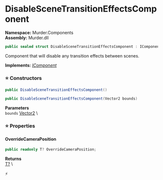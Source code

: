 # DisableSceneTransitionEffectsComponent

**Namespace:** Murder.Components \
**Assembly:** Murder.dll

```csharp
public sealed struct DisableSceneTransitionEffectsComponent : IComponent
```

Component that will disable any transition effects between scenes.

**Implements:** _[IComponent](../../Bang/Components/IComponent.html)_

### ⭐ Constructors
```csharp
public DisableSceneTransitionEffectsComponent()
```

```csharp
public DisableSceneTransitionEffectsComponent(Vector2 bounds)
```

**Parameters** \
`bounds` [Vector2](../../Murder/Core/Geometry/Vector2.html) \

### ⭐ Properties
#### OverrideCameraPosition
```csharp
public readonly T? OverrideCameraPosition;
```

**Returns** \
[T?](https://learn.microsoft.com/en-us/dotnet/api/System.Nullable-1?view=net-7.0) \


⚡